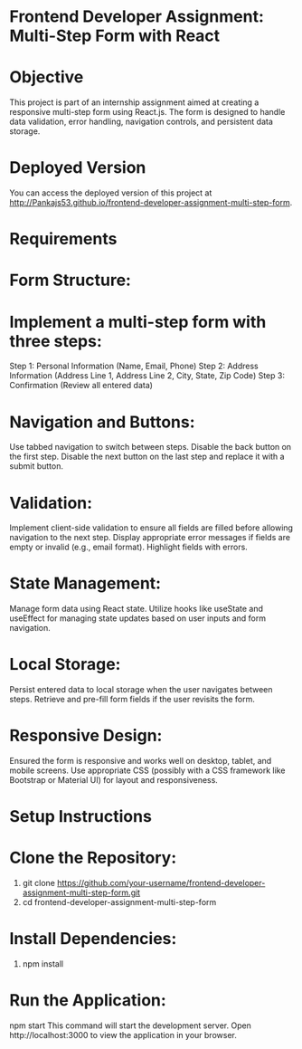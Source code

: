 # Frontend Developer Assignment: Multi-Step Form with React
# Objective
This project is part of an internship assignment aimed at creating a responsive multi-step form using React.js. The form is designed to handle data validation, error handling, navigation controls, and persistent data storage.

# Deployed Version
You can access the deployed version of this project at http://Pankajs53.github.io/frontend-developer-assignment-multi-step-form.

# Requirements
 # Form Structure:

# Implement a multi-step form with three steps:
Step 1: Personal Information (Name, Email, Phone)
Step 2: Address Information (Address Line 1, Address Line 2, City, State, Zip Code)
Step 3: Confirmation (Review all entered data)

# Navigation and Buttons:
Use tabbed navigation to switch between steps.
Disable the back button on the first step.
Disable the next button on the last step and replace it with a submit button.

# Validation:
Implement client-side validation to ensure all fields are filled before allowing navigation to the next step.
Display appropriate error messages if fields are empty or invalid (e.g., email format).
Highlight fields with errors.

# State Management:
Manage form data using React state.
Utilize hooks like useState and useEffect for managing state updates based on user inputs and form navigation.

# Local Storage:
Persist entered data to local storage when the user navigates between steps.
Retrieve and pre-fill form fields if the user revisits the form.

# Responsive Design:
Ensured the form is responsive and works well on desktop, tablet, and mobile screens.
Use appropriate CSS (possibly with a CSS framework like Bootstrap or Material UI) for layout and responsiveness.

# Setup Instructions

# Clone the Repository:
1. git clone https://github.com/your-username/frontend-developer-assignment-multi-step-form.git
2. cd frontend-developer-assignment-multi-step-form

# Install Dependencies:
1. npm install

# Run the Application:
npm start
This command will start the development server. Open http://localhost:3000 to view the application in your browser.




